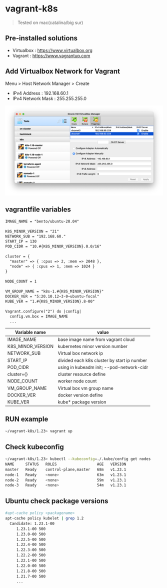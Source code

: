 # vagrant-k8s

> Tested on mac(catalina/big sur)

## Pre-installed solutions
- Virtualbox : https://www.virtualbox.org
- Vagrant : https://www.vagrantup.com


## Add Virtualbox Network for Vagrant

Menu > Host Network Manager > Create

- IPv4 Address : 192.168.60.1
- IPv4 Network Mask : 255.255.255.0

![image-20210419215511702](https://github.com/Great-Stone/images/raw/master/uPic/Gs36kl.png)

## vagrantfile variables

```hcl
IMAGE_NAME = "bento/ubuntu-20.04"

K8S_MINOR_VERSION = "21"
NETWORK_SUB = "192.168.60."
START_IP = 130
POD_CIDR = "10.#{K8S_MINOR_VERSION}.0.0/16"

cluster = {
  "master" => { :cpus => 2, :mem => 2048 },
  "node" => { :cpus => 1, :mem => 1024 }
}

NODE_COUNT = 1

VM_GROUP_NAME = "k8s-1.#{K8S_MINOR_VERSION}"
DOCKER_VER = "5:20.10.12~3-0~ubuntu-focal"
KUBE_VER = "1.#{K8S_MINOR_VERSION}.8-00"

Vagrant.configure("2") do |config|
  config.vm.box = IMAGE_NAME
  ...
```

|Variable name|value|
|-|-|
|IMAGE_NAME|base image name from vagrant cloud|
|K8S_MINOR_VERSION|kubernetes minor version number|
|NETWORK_SUB|Virtual box network ip|
|START_IP|divided each k8s cluster by start ip number|
|POD_CIDR|using in kubeadm init; --pod-network-cidr|
|cluster={}|cluster resource define|
|NODE_COUNT|worker node count|
|VM_GROUP_NAME|Virtual box vm group name|
|DOCKER_VER|docker version define|
|KUBE_VER|kube* package version|


## RUN example
```bash
~/vagrant-k8s/1.23> vagrant up
```

## Check kubeconfig

```bash
~/vagrant-k8s/1.23> kubectl --kubeconfig=./.kube/config get nodes
NAME     STATUS   ROLES                  AGE   VERSION
master   Ready    control-plane,master   68m   v1.23.1
node-1   Ready    <none>                 63m   v1.23.1
node-2   Ready    <none>                 59m   v1.23.1
node-3   Ready    <none>                 54m   v1.23.1
```

## Ubuntu check package versions

```bash
#apt-cache policy <packagename>
apt-cache policy kubelet | grep 1.2
  Candidate: 1.23.1-00
     1.23.1-00 500
     1.23.0-00 500
     1.22.5-00 500
     1.22.4-00 500
     1.22.3-00 500
     1.22.2-00 500
     1.22.1-00 500
     1.22.0-00 500
     1.21.8-00 500
     1.21.7-00 500
     ...
```

